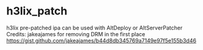 # h3lix_patch
h3lix pre-patched ipa can be used with AltDeploy or AltServerPatcher
Credits: jakeajames for removing DRM in the first place 
https://gist.github.com/jakeajames/b44d8db345769a7149e97f5e155b3d46
